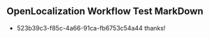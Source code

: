 ## OpenLocalization Workflow Test MarkDown
* 523b39c3-f85c-4a66-91ca-fb6753c54a44 thanks!

<!--HONumber=Aug16_HO5-->


